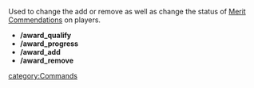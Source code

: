 Used to change the add or remove as well as change the status of [Merit
Commendations](/Merit_Commendations "wikilink") on players.

- **/award_qualify**
- **/award_progress**
- **/award_add**
- **/award_remove**

[category:Commands](/category:Commands "wikilink")
